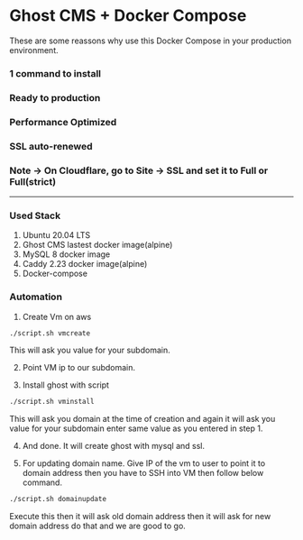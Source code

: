 # Ghost CMS + Docker Compose

These are some reassons why use this Docker Compose in your production environment.

### 1 command to install

### Ready to production

### Performance Optimized

### SSL auto-renewed

### Note -> On Cloudflare, go to Site -> SSL and set it to Full or Full(strict)

<hr>

### Used Stack

1. Ubuntu 20.04 LTS
2. Ghost CMS lastest docker image(alpine)
3. MySQL 8 docker image
4. Caddy 2.23 docker image(alpine)
5. Docker-compose

### Automation

1. Create Vm on aws

```bash
./script.sh vmcreate
```

This will ask you value for your subdomain.

2. Point VM ip to our subdomain.

3. Install ghost with script

```bash
./script.sh vminstall
```

This will ask you domain at the time of creation and again it will ask you value for your subdomain enter same value as you entered in step 1.

4. And done. It will create ghost with mysql and ssl.

5. For updating domain name. Give IP of the vm to user to point it to domain address then you have to SSH into VM then follow below command.

```bash
./script.sh domainupdate
```

Execute this then it will ask old domain address then it will ask for new domain address do that and we are good to go.
